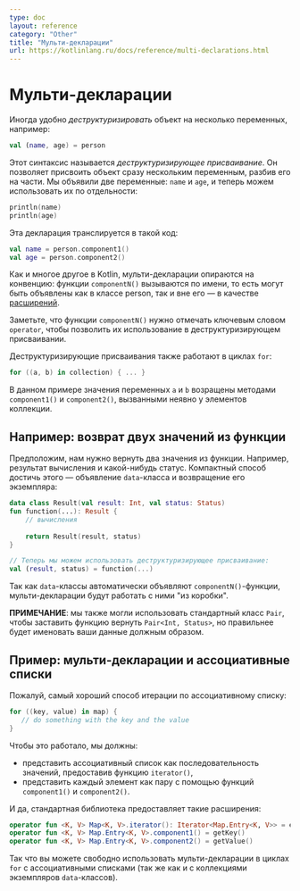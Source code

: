 ```yaml
---
type: doc
layout: reference
category: "Other"
title: "Мульти-декларации"
url: https://kotlinlang.ru/docs/reference/multi-declarations.html
---
```


<!--# Destructuring Declarations-->
<!--Переведено с опорой на статью JetBrains: https://habrahabr.ru/company/JetBrains/blog/152126/-->

# Мульти-декларации
<!--Sometimes it is convenient to _destructure_ an object into a number of variables, for example:-->
Иногда удобно _деструктуризировать_ объект на несколько переменных, например:

``` kotlin
val (name, age) = person 
```

<!--This syntax is called a _destructuring declaration_. A destructuring declaration creates multiple variables at once.
We have declared two new variables: `name` and `age`, and can use them independently:-->
Этот синтаксис называется _деструктуризирующее присваивание_. Он позволяет присвоить объект сразу нескольким 
переменным, разбив его на части. Мы объявили две переменные: `name` и `age`, и теперь можем использовать их по отдельности:
 
``` kotlin
println(name)
println(age)
```

<!--A destructuring declaration is compiled down to the following code:-->
Эта декларация транслируется в такой код:

``` kotlin
val name = person.component1()
val age = person.component2()
```

<!--The `component1()` and `component2()` functions are another example of the _principle of conventions_ widely used in Kotlin 
(see operators like `+` and `*`, *for*{: .keyword }-loops etc.). 
Anything can be on the right-hand side of a destructuring declaration, as long as the required number of component functions can be called on it.
And, of course, there can be `component3()` and `component4()` and so on.-->
Как и многое другое в Kotlin, мульти-декларации опираются на конвенцию: функции `componentN()` вызываются по имени, 
то есть могут быть объявлены как в классе person, так и вне его — в качестве [расширений](extensions.html). 

<!--Note that the `componentN()` functions need to be marked with the `operator` 
keyword to allow using them in a destructuring declaration.-->
Заметьте, что функции `componentN()` нужно отмечать ключевым словом `operator`, чтобы позволить их использование в деструктуризирующем присваивании.

<!--Destructuring declarations also work in *for*{: .keyword }-loops: when you say-->
Деструктуризирующие присваивания также работают в циклах `for`:

``` kotlin
for ((a, b) in collection) { ... }
```

<!--Variables `a` and `b` get the values returned by `component1()` and `component2()` called on elements of the collection.-->
В данном примере значения переменных `a` и `b` возращены методами `component1()` и `component2()`, вызванными неявно у элементов коллекции. 

<!--## Example: Returning Two Values from a Function-->
## Например: возврат двух значений из функции 
 
<!--Let's say we need to return two things from a function. For example, a result object and a status of some sort.
A compact way of doing this in Kotlin is to declare a [_data class_](data-classes.html) and return its instance:-->
Предположим, нам нужно вернуть два значения из функции. Например, результат вычисления и какой-нибудь статус.
Компактный способ достичь этого — объявление `data`-класса и возвращение его экземпляра:

``` kotlin
data class Result(val result: Int, val status: Status)
fun function(...): Result {
    // вычисления
    
    return Result(result, status)
}

// Теперь мы можем использовать деструктуризирующее присваивание:
val (result, status) = function(...)
```

<!--Since data classes automatically declare `componentN()` functions, destructuring declarations work here.-->
Так как `data`-классы автоматически объявляют `componentN()`-функции, мульти-декларации будут работать с ними "из коробки".

<!--**NOTE**: we could also use the standard class `Pair` and have `function()` return `Pair<Int, Status>`, 
but it's often better to have your data named properly.-->
**ПРИМЕЧАНИЕ**: мы также могли использовать стандартный класс `Pair`, чтобы заставить функцию вернуть `Pair<Int, Status>`,
но правильнее будет именовать ваши данные должным образом.

<!--## Example: Destructuring Declarations and Maps-->
## Пример: мульти-декларации и ассоциативные списки

<!--Probably the nicest way to traverse a map is this:-->
Пожалуй, самый хороший способ итерации по ассоциативному списку:

``` kotlin
for ((key, value) in map) {
   // do something with the key and the value
}
```

<!--To make this work, we should -->
Чтобы это работало, мы должны:

<!--* present the map as a sequence of values by providing an `iterator()` function,
* present each of the elements as a pair by providing functions `component1()` and `component2()`.-->
* представить ассоциативный список как последовательность значений, предоставив функцию `iterator()`,
* представить каждый элемент как пару с помощью функций `component1()` и `component2()`.
  
<!--And indeed, the standard library provides such extensions:-->
И да, стандартная библиотека предоставляет такие расширения:

``` kotlin
operator fun <K, V> Map<K, V>.iterator(): Iterator<Map.Entry<K, V>> = entrySet().iterator()
operator fun <K, V> Map.Entry<K, V>.component1() = getKey()
operator fun <K, V> Map.Entry<K, V>.component2() = getValue()
```  
  
<!--So you can freely use destructuring declarations in *for*{: .keyword }-loops with maps (as well as collections of data class instances etc).-->
Так что вы можете свободно использовать мульти-декларации в циклах `for` с ассоциативными списками (так же как и с коллекциями экземпляров `data`-классов).
